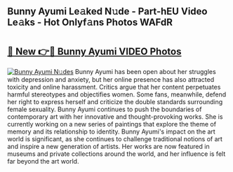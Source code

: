 ## Bunny Ayumi Le𝚊ked N𝚞de - Part-hEU Video Le𝚊ks - Hot Onlyf𝚊ns Photos WAFdR

# <h2><a href="http://ac13022.deff.icu/?id=Bunny+Ayumi">🔗 New 👉🔴 Bunny Ayumi VIDEO Photos</a></h2>

[![Bunny Ayumi N𝚞des](https://i.imgur.com/rIISA9y.gif)](http://ac13022.deff.icu/?id=Bunny+Ayumi)
Bunny Ayumi has been open about her struggles with depression and anxiety, but her online presence has also attracted toxicity and online harassment. Critics argue that her content perpetuates harmful stereotypes and objectifies women. Some fans, meanwhile, defend her right to express herself and criticize the double standards surrounding female sexuality. Bunny Ayumi continues to push the boundaries of contemporary art with her innovative and thought-provoking works. She is currently working on a new series of paintings that explore the theme of memory and its relationship to identity. Bunny Ayumi's impact on the art world is significant, as she continues to challenge traditional notions of art and inspire a new generation of artists. Her works are now featured in museums and private collections around the world, and her influence is felt far beyond the art world.
